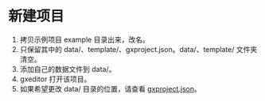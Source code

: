 # 新建项目

1. 拷贝示例项目 example 目录出来，改名。
2. 只保留其中的 data/、template/、gxproject.json。data/、template/ 文件夹清空。
3. 添加自己的数据文件到 data/。
4. gxeditor 打开该项目。
5. 如果希望更改 data/ 目录的位置，请查看 [gxproject.json](gxproject.json.md#datadirpath)。

